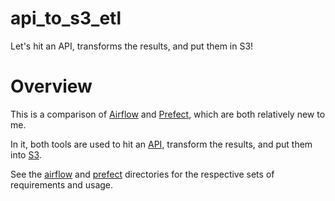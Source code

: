 # api_to_s3_etl
Let's hit an API, transforms the results, and put them in S3!

# Overview

This is a comparison of [Airflow](https://airflow.apache.org/) and [Prefect](https://www.prefect.io/), which are both relatively new to me.

In it, both tools are used to hit an [API](https://newsapi.org/), transform the results, and put them into [S3](https://aws.amazon.com/s3/).

See the [airflow](./airflow) and [prefect](./prefect) directories for the respective sets of requirements and usage.
